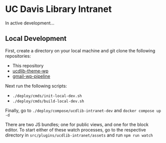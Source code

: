 # UC Davis Library Intranet

In active development...

## Local Development

First, create a directory on your local machine and git clone the following repositories:
- This repository
- [ucdlib-theme-wp](https://github.com/UCDavisLibrary/ucdlib-theme-wp)
- [gmail-wp-pipeline](https://github.com/UCDavisLibrary/gmail-wp-pipeline)

Next run the following scripts:
-  `./deploy/cmds/init-local-dev.sh`
-  `./deploy/cmds/build-local-dev.sh`

Finally, go to `./deploy/compose/ucdlib-intranet-dev` and `docker compose up -d`

There are two JS bundles; one for public views, and one for the block editor. To start either of these watch processes, go to the respective directory in `src/plugins/ucdlib-intranet/assets` and run `npm run watch`



